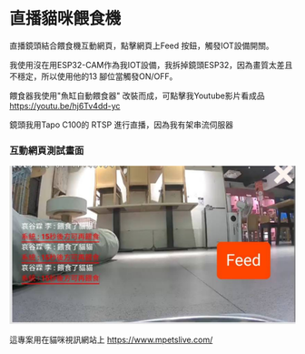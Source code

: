# 直播貓咪餵食機 

直播鏡頭結合餵食機互動網頁，點擊網頁上Feed 按鈕，觸發IOT設備開關。

我使用沒在用ESP32-CAM作為我IOT設備，我拆掉鏡頭ESP32，因為畫質太差且不穩定，所以使用他的13 腳位當觸發ON/OFF。

餵食器我使用"魚缸自動餵食器" 改裝而成，可點擊我Youtube影片看成品 https://youtu.be/hj6Tv4dd-yc

鏡頭我用Tapo C100的 RTSP 進行直播，因為我有架串流伺服器

### 互動網頁測試畫面
![image](https://raw.githubusercontent.com/AIKULIN/liveFeed/dev/esp32_coding/live_feed.png)


這專案用在貓咪視訊網站上 https://www.mpetslive.com/

